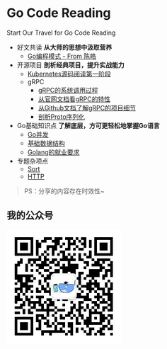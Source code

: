 # Go Code Reading

Start Our Travel for Go Code Reading

- 好文共读 **从大师的思想中汲取营养**
    - [Go编程模式 - From 陈皓](reading/go_programming_patterns/go_programming_patterns.md)
- 开源项目 **剖析经典项目，提升实战能力**
    - [Kubernetes源码阅读第一阶段](https://github.com/Junedayday/code_reading/tree/master/k8s)
    - gRPC
      - [gRPC的系统调用过程](grpc/grpc1.md)
      - [从官网文档看gRPC的特性](grpc/grpc2.md)
      - [从Github文档了解gRPC的项目细节](grpc/grpc3.md)
      - [剖析Proto序列化](grpc/grpc4.md)
- Go基础知识点 **了解底层，方可更轻松地掌握Go语言**
    - [Go并发](basic/goroutine.md)
    - [基础数据结构](basic/data_struct.md)
    - [Golang的就业要求](doc/job.md)
- 专题杂项点
    - [Sort](sort/sort.go)
    - [HTTP](http/server.go)
> PS：分享的内容存在时效性~

## 我的公众号

![我的公众号二维码](img/qrcode_for_golangcoding.jpg)